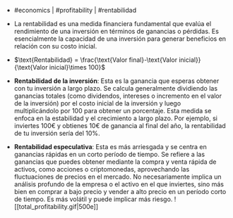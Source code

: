 - #economics  | #profitability | #rentabilidad

- La rentabilidad es una medida financiera fundamental que evalúa el rendimiento de una inversión en términos de ganancias o pérdidas. Es esencialmente la capacidad de una inversión para generar beneficios en relación con su costo inicial.
- $\text{Rentabilidad} = \frac{\text{Valor final}-\text{Valor inicial}}{\text{Valor inicial}\times 100}$

- **Rentabilidad de la inversión**: Esta es la ganancia que esperas obtener con tu inversión a largo plazo. Se calcula generalmente dividiendo las ganancias totales (como dividendos, intereses o incremento en el valor de la inversión) por el costo inicial de la inversión y luego multiplicándolo por $100$ para obtener un porcentaje. Esta medida se enfoca en la estabilidad y el crecimiento a largo plazo. Por ejemplo, si inviertes $100€$ y obtienes $10€$ de ganancia al final del año, la rentabilidad de tu inversión sería del $10\%$.
- **Rentabilidad especulativa**: Esta es más arriesgada y se centra en ganancias rápidas en un corto período de tiempo. Se refiere a las ganancias que puedes obtener mediante la compra y venta rápida de activos, como acciones o criptomonedas, aprovechando las fluctuaciones de precios en el mercado. No necesariamente implica un análisis profundo de la empresa o el activo en el que inviertes, sino más bien en comprar a bajo precio y vender a alto precio en un período corto de tiempo. Es más volátil y puede implicar más riesgo.
![[total_profitability.gif|500e]]